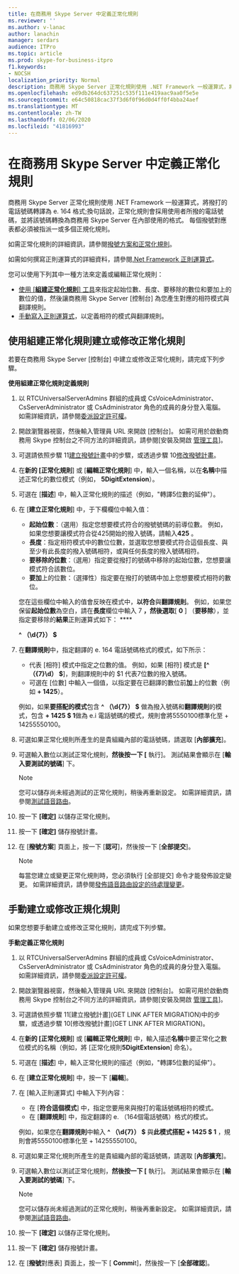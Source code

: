 ```yaml
---
title: 在商務用 Skype Server 中定義正常化規則
ms.reviewer: ''
ms.author: v-lanac
author: lanachin
manager: serdars
audience: ITPro
ms.topic: article
ms.prod: skype-for-business-itpro
f1.keywords:
- NOCSH
localization_priority: Normal
description: 商務用 Skype Server 正常化規則使用 .NET Framework 一般運算式，將撥打的電話號碼轉譯為 e. 164 格式;換句話說，正常化規則會採用使用者所撥的電話號碼，並將該號碼轉換為商務用 Skype Server 在內部使用的格式。 每個撥號對應表都必須被指派一或多個正規化規則。
ms.openlocfilehash: ed9db264dc637251c535f111e419aac9aa0f5e5e
ms.sourcegitcommit: e64c50818cac37f3d6f0f96d0d4ff0f4bba24aef
ms.translationtype: MT
ms.contentlocale: zh-TW
ms.lasthandoff: 02/06/2020
ms.locfileid: "41816993"
---
```

# <a name="defining-normalization-rules-in-skype-for-business-server"></a>在商務用 Skype Server 中定義正常化規則

商務用 Skype Server 正常化規則使用 .NET Framework 一般運算式，將撥打的電話號碼轉譯為 e. 164 格式;換句話說，正常化規則會採用使用者所撥的電話號碼，並將該號碼轉換為商務用 Skype Server 在內部使用的格式。 每個撥號對應表都必須被指派一或多個正規化規則。

如需正常化規則的詳細資訊，請參閱[撥號方案和正常化規則](https://technet.microsoft.com/en-us/library/gg413082(v=ocs.15).aspx)。

如需如何撰寫正則運算式的詳細資料，請參閱[.Net Framework 正則運算式](http://go.microsoft.com/fwlink/p/?linkId=140927)。

您可以使用下列其中一種方法來定義或編輯正常化規則：
- [使用 [**組建正常化規則**] 工具](#create-or-modify-a-normalization-rule-by-using-build-a-normalization-rule)來指定起始位數、長度、要移除的數位和要加上的數位的值，然後讓商務用 Skype Server [控制台] 為您產生對應的相符模式與翻譯規則。
- [手動寫入正則運算式](#create-or-modify-a-normalization-rule-manually)，以定義相符的模式與翻譯規則。 

## <a name="create-or-modify-a-normalization-rule-by-using-build-a-normalization-rule"></a>使用組建正常化規則建立或修改正常化規則

若要在商務用 Skype Server [控制台] 中建立或修改正常化規則，請完成下列步驟。 

**使用組建正常化規則定義規則**

1. 以 RTCUniversalServerAdmins 群組的成員或 CsVoiceAdministrator、CsServerAdministrator 或 CsAdministrator 角色的成員的身分登入電腦。 如需詳細資訊，請參閱[委派設定許可權](https://technet.microsoft.com/en-us/library/gg412735(v=ocs.15).aspx)。
2. 開啟瀏覽器視窗，然後輸入管理員 URL 來開啟 [控制台]。 如需可用於啟動商務用 Skype 控制台之不同方法的詳細資訊，請參閱[安裝及開啟 [管理工具](../../management-tools/install-and-open-administrative-tools.md)]。
3. 可選請依照步驟 11[建立撥號計畫](https://docs.microsoft.com/skypeforbusiness/deploy/deploy-enterprise-voice/dial-plans#to-create-a-dial-plan)中的步驟，或透過步驟 10[修改撥號計畫](https://docs.microsoft.com/skypeforbusiness/deploy/deploy-enterprise-voice/dial-plans#to-modify-a-dial-plan)。 
4. 在**新的 [正常化規則**] 或 [**編輯正常化規則**] 中，輸入一個名稱，以在**名稱**中描述正常化的數位模式（例如， **5DigitExtension**）。
5. 可選在 [**描述**] 中，輸入正常化規則的描述（例如，"轉譯5位數的延伸"）。
6. 在 [**建立正常化規則**] 中，于下欄欄位中輸入值：
    - **起始位數**：（選用）指定您想要模式符合的撥號號碼的前導位數。 例如，如果您想要讓模式符合從425開始的撥入號碼，請輸入**425** 。
    - **長度**：指定相符模式中的數位位數，並選取您想要模式符合這個長度、與至少有此長度的撥入號碼相符，或與任何長度的撥入號碼相符。
    - **要移除的位數**：（選用）指定要從撥打的號碼中移除的起始位數，您想要讓模式符合該數位。
    - **要加**上的位數：（選擇性）指定要在撥打的號碼中加上您想要模式相符的數位。
    
    您在這些欄位中輸入的值會反映在模式中，**以符合**與**翻譯規則**。 例如，如果您保留**起始位數**為空白，請在**長度**欄位中輸入 7 **，然後選取**[ **0** ] （**要移除**），並指定要移除的**結果**正則運算式如下： ****

    **^ （\d{7}） $**

7. 在**翻譯規則**中，指定翻譯的 e. 164 電話號碼格式的模式，如下所示：
    - 代表 [相符] 模式中指定之位數的值。 例如，如果 [相符] 模式是 **[^ （{7}\d） $**]，則翻譯規則中的 $1 代表7位數的撥入號碼。
    - 可選在 [位數] 中輸入一個值，以指定要在已翻譯的數位前**加**上的位數（例如 **+ 1425**）。
    
    例如，如果**要搭配的模式**包含 **^ （\d{7}） $** 做為撥入號碼和**翻譯規則**的模式，包含 **+ 1425 $ 1**做為 e.i 電話號碼的模式，規則會將5550100標準化至 + 14255550100。

8. 可選如果正常化規則所產生的是貴組織內部的電話號碼，請選取 [**內部擴充**]。
9. 可選輸入數位以測試正常化規則，**然後按一下 [** 執行]。 測試結果會顯示在 [**輸入要測試的號碼**] 下。
    > [!Note] 
    > 您可以儲存尚未經過測試的正常化規則，稍後再重新設定。 如需詳細資訊，請參閱[測試語音路由](https://technet.microsoft.com/en-us/library/gg398915(v=ocs.15).aspx)。 

10. 按一下 **[確定]** 以儲存正常化規則。
11. 按一下 **[確定]** 儲存撥號計畫。
12. 在 [**撥號方案**] 頁面上，按一下 [**認可**]，然後按一下 [**全部提交**]。 
    > [!Note]
    > 每當您建立或變更正常化規則時，您必須執行 [全部提交] 命令才能發佈設定變更。 如需詳細資訊，請參閱[發佈語音路由設定的待處理變更](https://technet.microsoft.com/en-us/library/gg413088(v=ocs.15).aspx)。 

## <a name="create-or-modify-a-normalization-rule-manually"></a>手動建立或修改正規化規則

如果您想要手動建立或修改正常化規則，請完成下列步驟。

**手動定義正常化規則**

1. 以 RTCUniversalServerAdmins 群組的成員或 CsVoiceAdministrator、CsServerAdministrator 或 CsAdministrator 角色的成員的身分登入電腦。 如需詳細資訊，請參閱[委派設定許可權](https://technet.microsoft.com/en-us/library/gg412735(v=ocs.15).aspx)。
2. 開啟瀏覽器視窗，然後輸入管理員 URL 來開啟 [控制台]。 如需可用於啟動商務用 Skype 控制台之不同方法的詳細資訊，請參閱[安裝及開啟 [管理工具](../../management-tools/install-and-open-administrative-tools.md)]。
3. 可選請依照步驟 11[建立撥號計畫](GET LINK AFTER MIGRATION)中的步驟，或透過步驟 10[修改撥號計畫](GET LINK AFTER MIGRATION)。  
4. 在**新的 [正常化規則**] 或 [**編輯正常化規則**] 中，輸入描述**名稱**中要正常化之數位模式的名稱（例如，將 [正常化規則**5DigitExtension**] 命名）。
5. 可選在 [**描述**] 中，輸入正常化規則的描述（例如，"轉譯5位數的延伸"）。
6. 在 [**建立正常化規則**] 中，按一下 [**編輯**]。
7. 在 [輸入正則運算式] 中輸入下列內容：
    - 在 [**符合這個模式**] 中，指定您要用來與撥打的電話號碼相符的模式。
    - 在 [**翻譯規則**] 中，指定翻譯的 e. （164個電話號碼）格式的模式。

    例如，如果您在**翻譯規則**中輸入 **^ （\d{7}） $** 與**此模式搭配** **+ 1425 $ 1** ，規則會將5550100標準化至 + 14255550100。

8. 可選如果正常化規則所產生的是貴組織內部的電話號碼，請選取 [**內部擴充**]。
9. 可選輸入數位以測試正常化規則，**然後按一下 [** 執行]。 測試結果會顯示在 [**輸入要測試的號碼**] 下。

    > [!Note]
    > 您可以儲存尚未經過測試的正常化規則，稍後再重新設定。 如需詳細資訊，請參閱[測試語音路由](https://technet.microsoft.com/en-us/library/gg398915(v=ocs.15).aspx)。 

10. 按一下 **[確定]** 以儲存正常化規則。
11. 按一下 **[確定]** 儲存撥號計畫。
12. 在 [**撥號**對應表] 頁面上，按一下 [ **Commi**t]，然後按一下 [**全部確認**]。 
